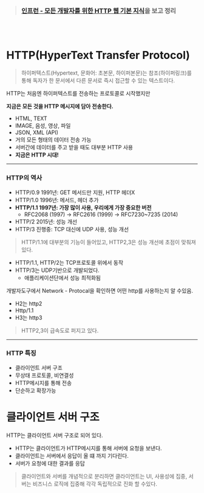 > ###  [인프런 - 모든 개발자를 위한 HTTP 웹 기본 지식](https://www.inflearn.com/course/http-%EC%9B%B9-%EB%84%A4%ED%8A%B8%EC%9B%8C%ED%81%AC/dashboard)을 보고 정리

<br>
<br>

# HTTP(HyperText Transfer Protocol)

> 하이퍼텍스트(Hypertext, 문화어: 초본문, 하이퍼본문)는 참조(하이퍼링크)를 통해 독자가 한 문서에서 다른 문서로 즉시 접근할 수 있는 텍스트이다. 

HTTP는 처음엔 하이퍼텍스트를 전송하는 프로토콜로 시작했지만

**지금은 모든 것을 HTTP 메시지에 담아 전송한다.**

- HTML, TEXT
- IMAGE, 음성, 영상, 파일
- JSON, XML (API)
- 거의 모든 형태의 데이터 전송 가능
- 서버간에 데이터를 주고 받을 때도 대부분 HTTP 사용
- **지금은 HTTP 시대!**

---

### HTTP의 역사
* HTTP/0.9 1991년: GET 메서드만 지원, HTTP 헤더X
* HTTP/1.0 1996년: 메서드, 헤더 추가
* **HTTP/1.1 1997년: 가장 많이 사용, 우리에게 가장 중요한 버전**
    * RFC2068 (1997) -> RFC2616 (1999) -> RFC7230~7235 (2014)
* HTTP/2 2015년: 성능 개선
* HTTP/3 진행중: TCP 대신에 UDP 사용, 성능 개선

> HTTP/1.1에 대부분의 기능이 들어있고, HTTP2,3은 성능 개선에 초점이 맞춰져있다.

- HTTP/1.1, HTTP/2는 TCP프로토콜 위에서 동작
- HTTP/3는 UDP기반으로 개발되었다.
    - 애플리케이션단에서 성능 최적화됨

개발자도구에서 Network - Protocal을 확인하면 어떤 http를 사용하는지 알 수있음.
- H2는 http2
- Http/1.1
- H3는 http3

> HTTP2,3이 급속도로 퍼지고 있다.

---
### HTTP 특징

- 클라이언트 서버 구조 
- 무상태 프로토콜, 비연결성
- HTTP메시지를 통해 전송
- 단순하고 확장가능

# 클라이언트 서버 구조
HTTP는 클라이언트 서버 구조로 되어 있다.

- HTTP는 클라이언트가 HTTP메시지를 통해 서버에 요청을 보낸다.
- 클라이언트는 서버에서 응답이 올 떄 까지 기다린다.
- 서버가 요청에 대한 결과를 응답 

> 클라이언트와 서버를 개념적으로 분리하면 클라이언트는 UI, 사용성에 집중, 서버는 비즈니스 로직에 집중해 각각 독립적으로 진화 할 수있다.
